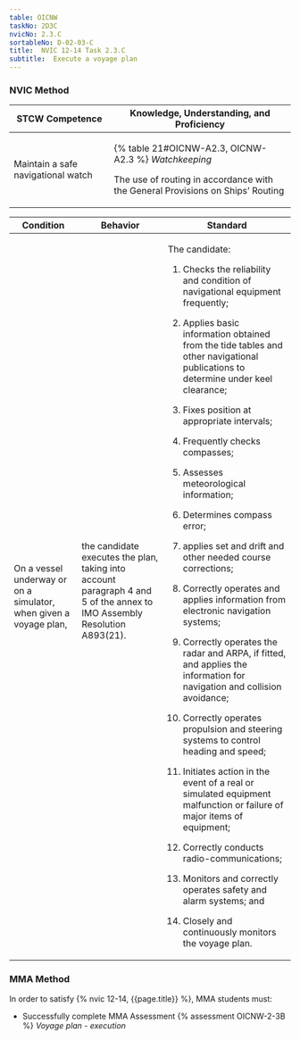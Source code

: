 ```yaml
---
table: OICNW
taskNo: 2D3C
nvicNo: 2.3.C 
sortableNo: D-02-03-C
title:  NVIC 12-14 Task 2.3.C
subtitle:  Execute a voyage plan
---
```






### NVIC Method

<a style="display:none;" onclick="togglevisibility('nvic_methods')" >Show NVIC method.</a>

<div id='nvic_methods' class='show'>

<table>
<thead>
<tr>
<th class='forty'> STCW Competence </th>
<th class='sixty'> Knowledge, Understanding, and Proficiency </th>
</tr>
</thead>

<tbody>
<tr><td markdown='1'>

Maintain a safe navigational watch

</td><td markdown='1'>

{% table 21#OICNW-A2.3, OICNW-A2.3 %} *Watchkeeping*

The use of routing in accordance with the General Provisions on Ships’ Routing

</td></tr>


</tbody>
</table>


<table>
<thead>
<tr><th class='twenty'>  Condition </th><th class='twenty'> Behavior </th><th  class='sixty'>Standard </th></tr>
</thead>
<tbody >



<tr><td markdown='1'>

On a vessel underway or on a simulator, when given a voyage plan,

</td><td markdown='1'>

the candidate executes the plan, taking into account paragraph 4 and 5 of the annex to IMO Assembly Resolution A893(21).

<br>

<div class="tooltip" markdown='1'>



</div>


</td><td markdown='1'>

The candidate:

1. Checks the reliability and condition of navigational equipment frequently;

2. Applies basic information obtained from the tide tables and other navigational publications to determine under keel clearance;

3. Fixes position at appropriate intervals;

4. Frequently checks compasses;

5. Assesses meteorological information;

6. Determines compass error;

7. applies set and drift and other needed course corrections;

8. Correctly operates and applies information from electronic navigation systems;

9. Correctly operates the radar and ARPA, if fitted, and applies the information for navigation and collision avoidance;

10. Correctly operates propulsion and steering systems to control heading and speed;

11. Initiates action in the event of a real or simulated equipment malfunction or failure of major items of equipment;

12. Correctly conducts radio-communications;

13. Monitors and correctly operates safety and alarm systems; and

14. Closely and continuously monitors the voyage plan.

</td></tr>
</tbody>
</table>
</div>


### MMA Method

In order to satisfy  {% nvic 12-14, {{page.title}}  %}, MMA students must:

* Successfully complete MMA Assessment {% assessment OICNW-2-3B %} *Voyage plan - execution*